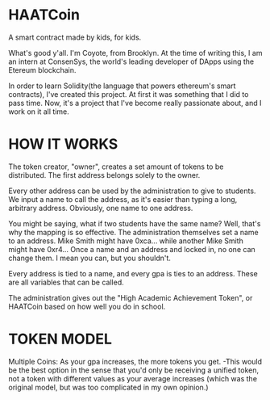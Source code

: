 # HAATCoin
A smart contract made by kids, for kids.

What's good y'all. I'm Coyote, from Brooklyn. At the time of writing this, I am an intern at ConsenSys, the world's leading developer of
DApps using the Etereum blockchain.

In order to learn Solidity(the language that powers ethereum's smart contracts), I've created this project. At first it was something that
I did to pass time. Now, it's a project that I've become really passionate about, and I work on it all time.

# HOW IT WORKS

The token creator, "owner", creates a set amount of tokens to be
distributed. The first address belongs solely to the owner.

Every other address can be used by the administration to give to students.
We input a name to call the address, as it's easier than typing a long,
arbitrary address. Obviously, one name to one address.

You might be saying, what if two students have the same name? Well, that's why
the mapping is so effective. The administration themselves set a name to an
address. Mike Smith might have 0xca... while another Mike Smith might have 0xr4...
Once a name and an address and locked in, no one can change them. I mean you can,
but you shouldn't.

Every address is tied to a name, and every gpa is ties to an address. These are all variables
that can be called.

The administration gives out the "High Academic Achievement Token", or HAATCoin based on how well you
do in school.

# TOKEN MODEL

Multiple Coins: As your gpa increases, the more tokens you get.
-This would be the best option in the sense that you'd only be receiving a unified token,
not a token with different values as your average increases (which was the original model, but was too complicated
in my own opinion.)
